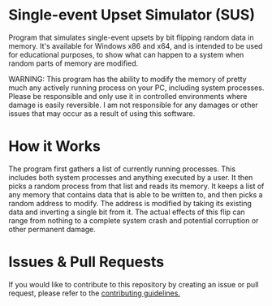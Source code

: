 # Single-event Upset Simulator (SUS)
 Program that simulates single-event upsets by bit flipping random data in memory. It's available for Windows x86 and x64, and is intended to be used for educational purposes, to show what can happen to a system when random parts of memory are modified.

 WARNING: This program has the ability to modify the memory of pretty much any actively running process on your PC, including system processes. Please be responsible and only use it in controlled environments where damage is easily reversible. I am not responsible for any damages or other issues that may occur as a result of using this software.

# How it Works
 The program first gathers a list of currently running processes. This includes both system processes and anything executed by a user. It then picks a random process from that list and reads its memory. It keeps a list of any memory that contains data that is able to be written to, and then picks a random address to modify. The address is modified by taking its existing data and inverting a single bit from it. The actual effects of this flip can range from nothing to a complete system crash and potential corruption or other permanent damage.

# Issues & Pull Requests
 If you would like to contribute to this repository by creating an issue or pull request, please refer to the [contributing guidelines.](https://lambdagaming.github.io/contributing.html)
